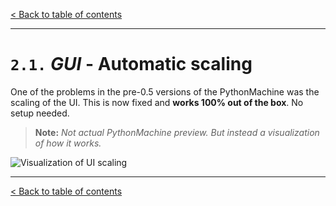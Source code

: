 [&lt; Back to table of contents](/README.md)

---

# `2.1.` _GUI_ - **Automatic scaling**

One of the problems in the pre-0.5 versions of the PythonMachine was the scaling of the UI. This is now fixed and **works 100% out of the box**. No setup needed.

> **Note:** _Not actual PythonMachine preview. But instead a visualization of how it works._

![Visualization of UI scaling](/images/ui-scaling-visual.gif)

---

[&lt; Back to table of contents](/README.md)
